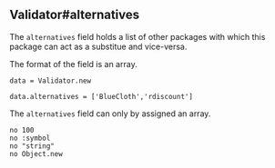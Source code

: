 ## Validator#alternatives

The `alternatives` field holds a list of other packages with which this
package can act as a substitue and vice-versa.

The format of the field is an array.

    data = Validator.new

    data.alternatives = ['BlueCloth','rdiscount']

The `alternatives` field can only by assigned an array.

    no 100
    no :symbol
    no "string"
    no Object.new

